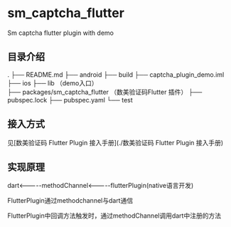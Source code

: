 # sm_captcha_flutter

Sm captcha flutter plugin with demo

## 目录介绍

.
├── README.md
├── android
├── build
├── captcha_plugin_demo.iml
├── ios
├── lib		（demo入口）	
├── packages/sm_captcha_flutter （数美验证码Flutter 插件）
├── pubspec.lock
├── pubspec.yaml
└── test


## 接入方式

见[数美验证码 Flutter Plugin 接入手册](./数美验证码 Flutter Plugin 接入手册)


## 实现原理

dart<-----methodChannel<-----flutterPlugin(native语言开发)

FlutterPlugin通过methodchannel与dart通信

FlutterPlugin中回调方法触发时，通过methodChannel调用dart中注册的方法